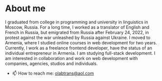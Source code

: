 # About me

I graduated from college in programming and university in linguistics in Moscow, Russia. For a long time, I worked as a translator of English and French in Russia, but emigrated from Russia after February 24, 2022, in protest against the war unleashed by Russia against Ukraine. I moved to Armenia, where I studied online courses in web development for two years. Currently, I work as a freelance frontend developer, have the status of an individual entrepreneur in Armenia. I am studying full-stack development. I am interested in collaboration and work on web development with companies, agencies, studios and individuals.

- 📫 How to reach me: olabtrans@aol.com
  
<!--
**OlgAbak/OlgAbak** is a ✨ _special_ ✨ repository because its `README.md` (this file) appears on your GitHub profile.

Here are some ideas to get you started:

- 🔭 I’m currently working on ...
- 🌱 I’m currently learning 
- 👯 I’m looking to collaborate on ...
- 🤔 I’m looking for help with ...
- 💬 Ask me about ...

- 😄 Pronouns: ...

-->
